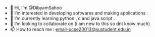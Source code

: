 - 👋 Hi, I’m @DibyamSahoo
- 👀 I’m interested in developing softwares and making applications .
- 🌱 I’m currently learning python , c and java script .
- 💞️ I’m looking to collaborate on (i am new to this so dnt know much)
- 📫 How to reach me : email-ucse20013@xustudent.edu.in

<!---
DibyamSahoo/DibyamSahoo is a ✨ special ✨ repository because its `README.md` (this file) appears on your GitHub profile.
You can click the Preview link to take a look at your changes.
--->
